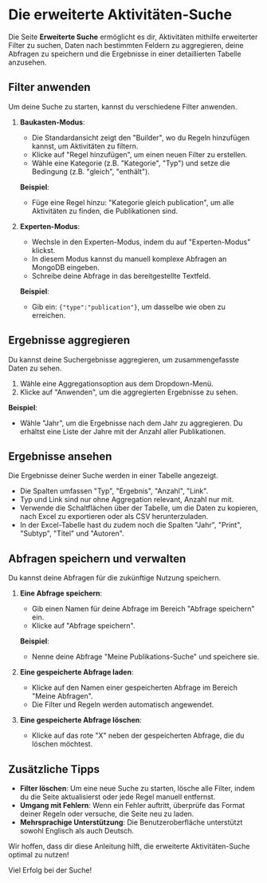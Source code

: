 
# <i class="ph ph-magnifying-glass-plus text-secondary"></i> Die erweiterte Aktivitäten-Suche

Die Seite **Erweiterte Suche** ermöglicht es dir, Aktivitäten mithilfe erweiterter Filter zu suchen, Daten nach bestimmten Feldern zu aggregieren, deine Abfragen zu speichern und die Ergebnisse in einer detaillierten Tabelle anzusehen.


## Filter anwenden

Um deine Suche zu starten, kannst du verschiedene Filter anwenden.

1. **Baukasten-Modus**:
    - Die Standardansicht zeigt den "Builder", wo du Regeln hinzufügen kannst, um Aktivitäten zu filtern.
    - Klicke auf "Regel hinzufügen", um einen neuen Filter zu erstellen.
    - Wähle eine Kategorie (z.B. "Kategorie", "Typ") und setze die Bedingung (z.B. "gleich", "enthält").

    **Beispiel**:
    - Füge eine Regel hinzu: "Kategorie gleich publication", um alle Aktivitäten zu finden, die Publikationen sind.

2. **Experten-Modus**:
    - Wechsle in den Experten-Modus, indem du auf "Experten-Modus" klickst.
    - In diesem Modus kannst du manuell komplexe Abfragen an MongoDB eingeben.
    - Schreibe deine Abfrage in das bereitgestellte Textfeld.

    **Beispiel**:
    - Gib ein: `{"type":"publication"}`, um dasselbe wie oben zu erreichen.



## Ergebnisse aggregieren

Du kannst deine Suchergebnisse aggregieren, um zusammengefasste Daten zu sehen.

1. Wähle eine Aggregationsoption aus dem Dropdown-Menü.
2. Klicke auf "Anwenden", um die aggregierten Ergebnisse zu sehen.

**Beispiel**:
- Wähle "Jahr", um die Ergebnisse nach dem Jahr zu aggregieren. Du erhältst eine Liste der Jahre mit der Anzahl aller Publikationen.



## Ergebnisse ansehen

Die Ergebnisse deiner Suche werden in einer Tabelle angezeigt.

- Die Spalten umfassen "Typ", "Ergebnis", "Anzahl", "Link".
- Typ und Link sind nur ohne Aggregation relevant, Anzahl nur mit.
- Verwende die Schaltflächen über der Tabelle, um die Daten zu kopieren, nach Excel zu exportieren oder als CSV herunterzuladen.
- In der Excel-Tabelle hast du zudem noch die Spalten "Jahr", "Print", "Subtyp", "Titel" und "Autoren".



## Abfragen speichern und verwalten

Du kannst deine Abfragen für die zukünftige Nutzung speichern.

1. **Eine Abfrage speichern**:
    - Gib einen Namen für deine Abfrage im Bereich "Abfrage speichern" ein.
    - Klicke auf "Abfrage speichern".

    **Beispiel**:
    - Nenne deine Abfrage "Meine Publikations-Suche" und speichere sie.

2. **Eine gespeicherte Abfrage laden**:
    - Klicke auf den Namen einer gespeicherten Abfrage im Bereich "Meine Abfragen".
    - Die Filter und Regeln werden automatisch angewendet.

3. **Eine gespeicherte Abfrage löschen**:
    - Klicke auf das rote "X" neben der gespeicherten Abfrage, die du löschen möchtest.



## Zusätzliche Tipps

- **Filter löschen**: Um eine neue Suche zu starten, lösche alle Filter, indem du die Seite aktualisierst oder jede Regel manuell entfernst.
- **Umgang mit Fehlern**: Wenn ein Fehler auftritt, überprüfe das Format deiner Regeln oder versuche, die Seite neu zu laden.
- **Mehrsprachige Unterstützung**: Die Benutzeroberfläche unterstützt sowohl Englisch als auch Deutsch.

Wir hoffen, dass dir diese Anleitung hilft, die erweiterte Aktivitäten-Suche optimal zu nutzen!

Viel Erfolg bei der Suche!

